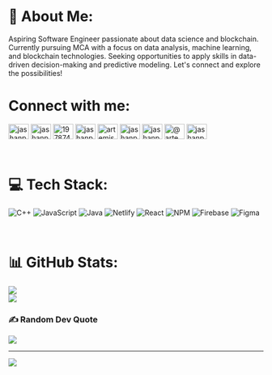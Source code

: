 # 💫 About Me:
Aspiring Software Engineer passionate about data science and blockchain. Currently pursuing MCA with a focus on data analysis, machine learning, and blockchain technologies. Seeking opportunities to apply skills in data-driven decision-making and predictive modeling. Let's connect and explore the possibilities!


# Connect with me:
<p align="left">
<a href="https://codepen.io/jashanpreetsingh821" target="blank"><img align="center" src="https://raw.githubusercontent.com/rahuldkjain/github-profile-readme-generator/master/src/images/icons/Social/codepen.svg" alt="jashanpreetsingh821" height="30" width="40" /></a>
<a href="https://linkedin.com/in/jashanpreet-singh-3a8905224" target="blank"><img align="center" src="https://raw.githubusercontent.com/rahuldkjain/github-profile-readme-generator/master/src/images/icons/Social/linked-in-alt.svg" alt="jashanpreet-singh-3a8905224" height="30" width="40" /></a>
<a href="https://stackoverflow.com/users/19787422" target="blank"><img align="center" src="https://raw.githubusercontent.com/rahuldkjain/github-profile-readme-generator/master/src/images/icons/Social/stack-overflow.svg" alt="19787422" height="30" width="40" /></a>
<a href="https://kaggle.com/jashanpreetsingh821" target="blank"><img align="center" src="https://raw.githubusercontent.com/rahuldkjain/github-profile-readme-generator/master/src/images/icons/Social/kaggle.svg" alt="jashanpreetsingh821" height="30" width="40" /></a>
<a href="https://www.hackerrank.com/artemis1096" target="blank"><img align="center" src="https://raw.githubusercontent.com/rahuldkjain/github-profile-readme-generator/master/src/images/icons/Social/hackerrank.svg" alt="artemis1096" height="30" width="40" /></a>
<a href="https://codeforces.com/profile/jashanpreet1096" target="blank"><img align="center" src="https://raw.githubusercontent.com/rahuldkjain/github-profile-readme-generator/master/src/images/icons/Social/codeforces.svg" alt="jashanpreet1096" height="30" width="40" /></a>
<a href="https://www.leetcode.com/jashanpreetsingh1096" target="blank"><img align="center" src="https://raw.githubusercontent.com/rahuldkjain/github-profile-readme-generator/master/src/images/icons/Social/leet-code.svg" alt="jashanpreetsingh1096" height="30" width="40" /></a>
<a href="https://www.hackerearth.com/@artemis1096" target="blank"><img align="center" src="https://raw.githubusercontent.com/rahuldkjain/github-profile-readme-generator/master/src/images/icons/Social/hackerearth.svg" alt="@artemis1096" height="30" width="40" /></a>
<a href="https://auth.geeksforgeeks.org/user/jashanpreetsingh1096" target="blank"><img align="center" src="https://raw.githubusercontent.com/rahuldkjain/github-profile-readme-generator/master/src/images/icons/Social/geeks-for-geeks.svg" alt="jashanpreetsingh1096" height="30" width="40" /></a>
</p>

<br>

# 💻 Tech Stack:
![C++](https://img.shields.io/badge/c++-%2300599C.svg?style=for-the-badge&logo=c%2B%2B&logoColor=white) ![JavaScript](https://img.shields.io/badge/javascript-%23323330.svg?style=for-the-badge&logo=javascript&logoColor=%23F7DF1E) ![Java](https://img.shields.io/badge/java-%23ED8B00.svg?style=for-the-badge&logo=openjdk&logoColor=white) ![Netlify](https://img.shields.io/badge/netlify-%23000000.svg?style=for-the-badge&logo=netlify&logoColor=#00C7B7) ![React](https://img.shields.io/badge/react-%2320232a.svg?style=for-the-badge&logo=react&logoColor=%2361DAFB) ![NPM](https://img.shields.io/badge/NPM-%23CB3837.svg?style=for-the-badge&logo=npm&logoColor=white) ![Firebase](https://img.shields.io/badge/Firebase-039BE5?style=for-the-badge&logo=Firebase&logoColor=white) ![Figma](https://img.shields.io/badge/figma-%23F24E1E.svg?style=for-the-badge&logo=figma&logoColor=white)

<br> 

# 📊 GitHub Stats:
![](https://github-readme-stats.vercel.app/api?username=Artemis1096&theme=dark&hide_border=false&include_all_commits=true&count_private=false)<br/>
![](https://github-readme-streak-stats.herokuapp.com/?user=Artemis1096&theme=dark&hide_border=false)<br/>


### ✍️ Random Dev Quote
![](https://quotes-github-readme.vercel.app/api?type=vetical&theme=dark)

---
[![](https://visitcount.itsvg.in/api?id=Artemis1096&icon=0&color=0)](https://visitcount.itsvg.in)

<!-- Proudly created with GPRM ( https://gprm.itsvg.in ) -->
